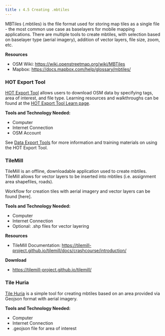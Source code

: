 ```yaml
---
title : 4.5 Creating .mbtiles
---
```

MBTiles (.mbtiles) is the file format used for storing map tiles as a single file - the most common use case as baselayers for mobile mapping applications. There are multiple tools to create mbtiles, with selection based on baselayer type (aerial imagery), addition of vector layers, file size, zoom, etc. 

**Resources**

* OSM Wiki: https://wiki.openstreetmap.org/wiki/MBTiles
* Mapbox: https://docs.mapbox.com/help/glossary/mbtiles/

### HOT Export Tool
[HOT Export Tool](https://export.hotosm.org/en/v3/) allows users to download OSM data by specifying tags, area of interest, and file type. Learning resources and walkthroughs can be found at the [HOT Export Tool Learn page](https://export.hotosm.org/en/v3/learn).

**Tools and Technology Needed:**

* Computer
* Internet Connection
* OSM Account

See [Data Export Tools](https://github.com/hotosm/toolbox/wiki/6.-Data-Export-Tools) for more information and training materials on using the HOT Export Tool. 

### TileMill
TileMill is an offline, downloadable application used to create mbtiles. TileMill allows for vector layers to be inserted into mbtiles (i.e. assignment area shapefiles, roads). 

Workflow for creation tiles with aerial imagery and vector layers can be found [here].

**Tools and Technology Needed:**

* Computer
* Internet Connection
* Optional: .shp files for vector layering

**Resources**

* TileMill Documentation: https://tilemill-project.github.io/tilemill/docs/crashcourse/introduction/ 

**Download**

* https://tilemill-project.github.io/tilemill/

### Tile Huria
[Tile Huria](https://www.tilehuria.org/index) is a simple tool for creating mbtiles based on an area provided via Geojson format with aerial imagery. 

**Tools and Technology Needed:**

* Computer
* Internet Connection
* .geojson file for area of interest





 